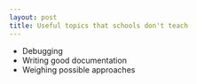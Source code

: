 ```yaml
---
layout: post
title: Useful topics that schools don't teach
---
```


- Debugging
- Writing good documentation
- Weighing possible approaches
